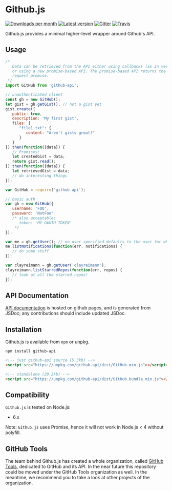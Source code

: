 # Github.js

[![Downloads per month](https://img.shields.io/npm/dm/github-api.svg?maxAge=2592000)][npm-package]
[![Latest version](https://img.shields.io/npm/v/github-api.svg?maxAge=3600)][npm-package]
[![Gitter](https://img.shields.io/gitter/room/michael/github.js.svg?maxAge=2592000)][gitter]
[![Travis](https://img.shields.io/travis/michael/github.svg?maxAge=60)][travis-ci]
<!-- [![Codecov](https://img.shields.io/codecov/c/github/michael/github.svg?maxAge=2592000)][codecov] -->

Github.js provides a minimal higher-level wrapper around Github's API.

## Usage

```javascript
/*
   Data can be retrieved from the API either using callbacks (as in versions < 1.0)
   or using a new promise-based API. The promise-based API returns the raw Axios
   request promise.
 */
import GitHub from 'github-api';

// unauthenticated client
const gh = new GitHub();
let gist = gh.getGist(); // not a gist yet
gist.create({
   public: true,
   description: 'My first gist',
   files: {
      "file1.txt": {
         content: "Aren't gists great!"
      }
   }
}).then(function({data}) {
   // Promises!
   let createdGist = data;
   return gist.read();
}).then(function({data}) {
   let retrievedGist = data;
   // do interesting things
});
```

```javascript
var GitHub = require('github-api');

// basic auth
var gh = new GitHub({
   username: 'FOO',
   password: 'NotFoo'
   /* also acceptable:
      token: 'MY_OAUTH_TOKEN'
    */
});

var me = gh.getUser(); // no user specified defaults to the user for whom credentials were provided
me.listNotifications(function(err, notifications) {
   // do some stuff
});

var clayreimann = gh.getUser('clayreimann');
clayreimann.listStarredRepos(function(err, repos) {
   // look at all the starred repos!
});
```

## API Documentation

[API documentation][docs] is hosted on github pages, and is generated from JSDoc; any contributions
should include updated JSDoc.

## Installation
Github.js is available from `npm` or [unpkg][unpkg].

```shell
npm install github-api
```

```html
<!-- just github-api source (5.3kb) -->
<script src="https://unpkg.com/github-api/dist/GitHub.min.js"></script>

<!-- standalone (20.3kb) -->
<script src="https://unpkg.com/github-api/dist/GitHub.bundle.min.js"></script>
```

## Compatibility
`Github.js` is tested on Node.js:
* 6.x

Note: `Github.js` uses Promise, hence it will not work in Node.js < 4 without polyfill.

## GitHub Tools

The team behind Github.js has created a whole organization, called [GitHub Tools](https://github.com/github-tools),
dedicated to GitHub and its API. In the near future this repository could be moved under the GitHub Tools organization
as well. In the meantime, we recommend you to take a look at other projects of the organization.

[codecov]: https://codecov.io/github/michael/github?branch=master
[docs]: http://michael.github.io/github/
[gitter]: https://gitter.im/michael/github
[npm-package]: https://www.npmjs.com/package/github-api/
[unpkg]: https://unpkg.com/github-api/
[travis-ci]: https://travis-ci.org/michael/github
